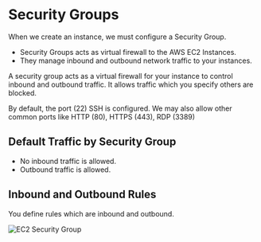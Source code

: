 # Security Groups

When we create an instance, we must configure a Security Group.
- Security Groups acts as virtual firewall to the AWS EC2 Instances.
- They manage inbound and outbound network traffic to your instances.

A security group acts as a virtual firewall for your instance to control inbound and outbound traffic.
It allows traffic which you specify others are blocked.

By default, the port (22) SSH is configured.
We may also allow other common ports like HTTP (80), HTTPS (443), RDP (3389)

## Default Traffic by Security Group
- No inbound traffic is allowed.
- Outbound traffic is allowed.

##  Inbound and Outbound Rules
You define rules which are inbound and outbound.

![EC2 Security Group](https://github.com/V-R-7/AWS-EC2/assets/62888693/3561177b-d4e5-4c0b-a308-4b047a7fd6cb)
